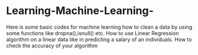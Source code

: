 # Learning-Machine-Learning-

Here is some basic codes for machine learning how to clean a data by using some functions like dropna(),isnull() etc.
How to use Linear Regression algorithm on a linear data like in predicting a salary of an individuals.
How to check the accuracy of your algorithm

